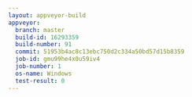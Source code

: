 ```yaml
---
layout: appveyor-build
appveyor:
  branch: master
  build-id: 16293359
  build-number: 91
  commit: 51953b4ac8c13ebc750d2c334a50bd57d15b8359
  job-id: gmu99he4x0u59iv4
  job-number: 1
  os-name: Windows
  test-result: 0
---
```

